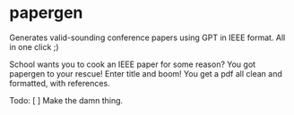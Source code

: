 # papergen
Generates valid-sounding conference papers using GPT in IEEE format. All in one click ;)

School wants you to cook an IEEE paper for some reason? You got papergen to your rescue! Enter title and boom! You get a pdf all clean and formatted, with references.

Todo:
[ ] Make the damn thing.
